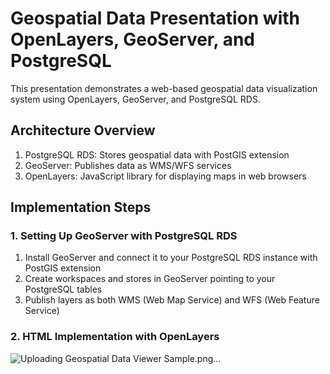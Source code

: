 # Geospatial Data Presentation with OpenLayers, GeoServer, and PostgreSQL
This presentation demonstrates a web-based geospatial data visualization system using OpenLayers, GeoServer, and PostgreSQL RDS.

## Architecture Overview
1. PostgreSQL RDS: Stores geospatial data with PostGIS extension
2. GeoServer: Publishes data as WMS/WFS services
3. OpenLayers: JavaScript library for displaying maps in web browsers

## Implementation Steps
### 1. Setting Up GeoServer with PostgreSQL RDS
1. Install GeoServer and connect it to your PostgreSQL RDS instance with PostGIS extension
2. Create workspaces and stores in GeoServer pointing to your PostgreSQL tables
3. Publish layers as both WMS (Web Map Service) and WFS (Web Feature Service)

### 2. HTML Implementation with OpenLayers
![Uploading Geospatial Data Viewer Sample.png…]()
